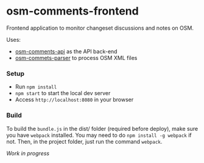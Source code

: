 # osm-comments-frontend

Frontend application to monitor changeset discussions and notes on OSM.

Uses:

  - [osm-comments-api](https://github.com/mapbox/osm-comments-api) as the API back-end
  - [osm-commets-parser](https://github.com/mapbox/osm-comments-parser) to process OSM XML files

### Setup

 - Run `npm install`
 - `npm start` to start the local dev server
 - Access `http://localhost:8080` in your browser

### Build

To build the `bundle.js` in the dist/ folder (required before deploy), make sure you have `webpack` installed. You may need to do `npm install -g webpack` if not. Then, in the project folder, just run the command `webpack`.

_Work in progress_
